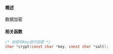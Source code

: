 #### 概述

数据加密

#### 相关函数

```c
/* 给密码key进行加密 */
char *crypt(const char *key, const char *salt);
```

